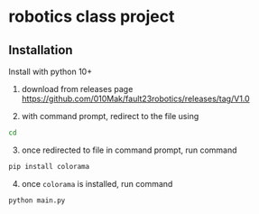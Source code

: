 
# robotics class project


## Installation

Install with python 10+
1. download from releases page https://github.com/010Mak/fault23robotics/releases/tag/V1.0

2. with command prompt, redirect to the file using
```bash
cd
```
3. once redirected to file in command prompt, run command 
```bash
pip install colorama
```
4. once ```colorama``` is installed, run command 

```bash
python main.py
```
